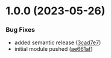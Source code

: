 # 1.0.0 (2023-05-26)


### Bug Fixes

* added semantic release ([3cad7e7](https://github.com/mBlomsterberg/terraform-github-repository-module/commit/3cad7e738bcc17e3c6169936a9c8e9f8acf58846))
* initial module pushed ([ae661af](https://github.com/mBlomsterberg/terraform-github-repository-module/commit/ae661afaf57d308e70e55fa7044947b9e0331bb1))
